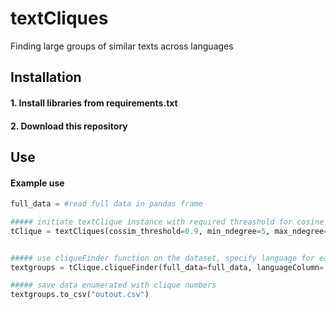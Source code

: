 # textCliques
Finding large groups of similar texts across languages




## Installation

#### 1. Install libraries from requirements.txt
#### 2. Download this repository


## Use
#### Example use

``` python
full_data = #read full data in pandas frame

##### initiate textClique instance with required threashold for cosine similarity, minimum degree and maximum degree for texts to be included in the network
tClique = textCliques(cossim_threshold=0.9, min_ndegree=5, max_ndegree=50)


##### use cliqueFinder function on the dataset, specify language for each data point in a separate column in the dataset
textgroups = tClique.cliqueFinder(full_data=full_data, languageColumn='language')

##### save data enumerated with clique numbers
textgroups.to_csv("outout.csv")
```
